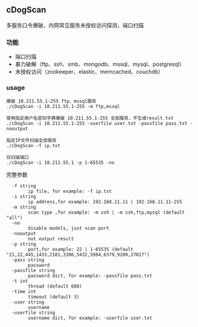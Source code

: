 ## cDogScan 

多服务口令爆破、内网常见服务未授权访问探测，端口扫描

### 功能

- 端口扫描
- 暴力破解（ftp、ssh、smb、mongodb、mssql、mysql、postgresql）
- 未授权访问（zookeeper、elastic、memcached、couchdb）

### usage

```
爆破 10.211.55.1-255 ftp、mssql服务
./cDogScan -i 10.211.55.1-255 -m ftp,mssql

使用指定用户名密码字典爆破 10.211.55.1-255 全部服务，不生成result.txt
./cDogScan -i 10.211.55.1-255 -userfile user.txt -passfile pass.txt -nooutput

指定IP文件扫描全部服务
./cDogScan -f ip.txt

仅扫描端口
./cDogScan -i 10.211.55.1 -p 1-65535 -no
```

完整参数

```
  -f string
        ip file, for example: -f ip.txt
  -i string
        ip address,for example: 192.168.11.11 | 192.168.11.11-255
  -m string
        scan type ,for example: -m ssh | -m ssh,ftp,mysql (default "all")
  -no
        disable models, just scan port
  -nooutput
        not output result
  -p string
        port,for example: 22 | 1-65535 (default "21,22,445,1433,2181,3306,5432,5984,6379,9200,27017")
  -pass string
        password
  -passfile string
        password dict, for example: -passfile pass.txt
  -t int
        thread (default 600)
  -time int
        timeout (default 3)
  -user string
        username
  -userfile string
        username dict, for example: -userfile user.txt
```